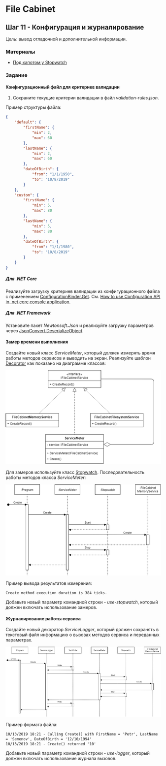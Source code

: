 # File Cabinet

## Шаг 11 - Конфигурация и журналирование

Цель: вывод отладочной и дополнительной информации.


### Материалы

* [Под капотом у Stopwatch](https://habr.com/ru/post/226279/)


### Задание

#### Конфигурационный файл для критериев валидации

1. Сохраните текущие критерии валидации в файл _validation-rules.json_.

Пример структуры файла:

```json
{
	"default": {
		"firstName": {
			"min": 2,
			"max": 60
		},
		"lastName": {
			"min": 2,
			"max": 60
		},
		"dateOfBirth": {
			"from": "1/1/1950",
			"to": "10/8/2019"
		}
	},
	"custom": {
		"firstName": {
			"min": 5,
			"max": 80
		},
		"lastName": {
			"min": 5,
			"max": 80
		},
		"dateOfBirth": {
			"from": "1/1/1980",
			"to": "10/8/2019"
		}
	}
}
```

##### Для .NET Core

Реализуйте загрузку критериев валидации из конфигурационного файла с применением [ConfigurationBinder.Get<T>](https://docs.microsoft.com/en-us/dotnet/api/microsoft.extensions.configuration.configurationbinder.get). См. [How to use Configuration API in .net core console application](https://garywoodfine.com/configuration-api-net-core-console-application/).


##### Для .NET Framework

Установите пакет _Newtonsoft.Json_ и реализуйте загрузку параметров через [JsonConvert.DeserializeObject](https://www.newtonsoft.com/json/help/html/SerializationAttributes.htm).


#### Замер времени выполнения

Создайте новый класс _ServiceMeter_, который должен измерять время работы методов сервисов и выводить на экран. Реализуйте шаблон [Decorator](https://refactoring.guru/ru/design-patterns/decorator) как показано на диаграмме классов:

![Class Diagram for ServiceMeter](images/step11-stopwatch-decorator.png)

Для замеров используйте класс [Stopwatch](https://docs.microsoft.com/en-us/dotnet/api/system.diagnostics.stopwatch). Последовательность работы методов класса _ServiceMeter_:

![Sequence Diagram for ServiceMeter](images/step11-stopwatch-decorator-sequence.png)

Пример вывода результатов измерения:

```
Create method execution duration is 384 ticks.
```

Добавьте новый параметр командной строки - _use-stopwatch_, который должен включать использование замеров.


#### Журналирование работы сервиса

Создайте новый декоратор _ServiceLogger_, который должен сохранять в текстовый файл информацию о вызовах методов сервиса и переданных параметрах.

![Sequence Diagram for ServiceLogger](images/step11-logger-decorator-sequence.png)

Пример формата файла:

```
10/13/2019 18:21 - Calling Create() with FirstName = 'Petr', LastName = 'Semenov', DateOfBirth = '12/10/1994'
10/13/2019 18:21 - Create() returned '10'
```

Добавьте новый параметр командной строки - _use-logger_, который должен включать использование журнала вызовов.